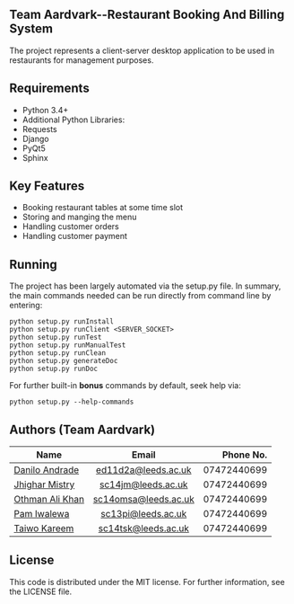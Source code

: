 ## Team Aardvark--Restaurant Booking And Billing System

The project represents a client-server desktop application to be used in restaurants for management purposes.


## Requirements

* Python 3.4+
* Additional Python Libraries:
 * Requests
 * Django
 * PyQt5
 * Sphinx


## Key Features

* Booking restaurant tables at some time slot
* Storing and manging the menu
* Handling customer orders
* Handling customer payment


## Running

The project has been largely automated via the setup.py file. In summary, the
 main commands needed can be run directly from command line by entering:

    python setup.py runInstall
    python setup.py runClient <SERVER_SOCKET>
    python setup.py runTest
    python setup.py runManualTest
    python setup.py runClean
    python setup.py generateDoc
    python setup.py runDoc

For further built-in **bonus** commands by default, seek help via:

    python setup.py --help-commands


## Authors (Team Aardvark)

|                       Name                        |         Email        |   Phone No.  |
| ------------------------------------------------- |:--------------------:| ------------:|
| [Danilo Andrade](https://gitlab.com/u/ed11d2a)    | ed11d2a@leeds.ac.uk  |  07472440699 |
| [Jhighar Mistry](https://gitlab.com/u/sc14jm)     | sc14jm@leeds.ac.uk   |  07472440699 |
| [Othman Ali Khan](https://gitlab.com/u/sc14omsa)  | sc14omsa@leeds.ac.uk |  07472440699 |
| [Pam Iwalewa](https://gitlab.com/u/sc13pi)        | sc13pi@leeds.ac.uk   |  07472440699 |
| [Taiwo Kareem](https://gitlab.com/u/sc14tsk)      | sc14tsk@leeds.ac.uk  |  07472440699 |


## License

This code is distributed under the MIT license. For further information, see the LICENSE file.
